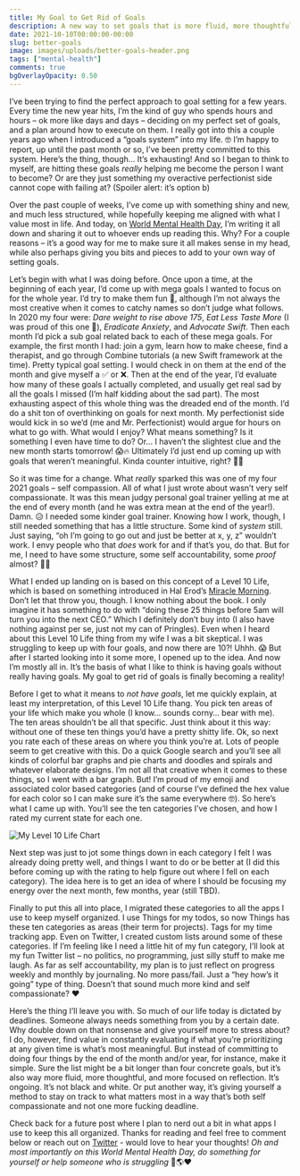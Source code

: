 ```yaml
---
title: My Goal to Get Rid of Goals
description: A new way to set goals that is more fluid, more thoughtful, and more focused on reflection.
date: 2021-10-10T00:00:00-00:00
slug: better-goals
image: images/uploads/better-goals-header.png
tags: ["mental-health"]
comments: true
bgOverlayOpacity: 0.50
---
```


I’ve been trying to find the perfect approach to goal setting for a few years. Every time the new year hits, I’m the kind of guy who spends hours and hours – ok more like days and days – deciding on my perfect set of goals, and a plan around how to execute on them. I really got into this a couple years ago when I introduced a “goals system” into my life. 🤓 I’m happy to report, up until the past month or so, I’ve been pretty committed to this system. Here’s the thing, though… It’s exhausting! And so I began to think to myself, are hitting these goals _really_ helping me become the person I want to become? Or are they just something my overactive perfectionist side cannot cope with failing at? (Spoiler alert: it’s option b)

Over the past couple of weeks, I’ve come up with something shiny and new, and much less structured, while hopefully keeping me aligned with what I value most in life. And today, on [World Mental Health Day](https://www.who.int/campaigns/world-mental-health-day), I’m writing it all down and sharing it out to whoever ends up reading this. Why? For a couple reasons – it’s a good way for me to make sure it all makes sense in my head, while also perhaps giving you bits and pieces to add to your own way of setting goals.

Let’s begin with what I was doing before. Once upon a time, at the beginning of each year, I’d come up with mega goals I wanted to focus on for the whole year. I’d try to make them fun 🕺, although I’m not always the most creative when it comes to catchy names so don’t judge what follows. In 2020 my four were: _Dare weight to rise above 175_, _Eat Less Taste More_ (I was proud of this one 🤣), _Eradicate Anxiety_, and _Advocate Swift_. Then each month I’d pick a sub goal related back to each of these mega goals. For example, the first month I had: join a gym, learn how to make cheese, find a therapist, and go through Combine tutorials (a new Swift framework at the time). Pretty typical goal setting. I would check in on them at the end of the month and give myself a ✅ or ❌. Then at the end of the year, I’d evaluate how many of these goals I actually completed, and usually get real sad by all the goals I missed (I’m half kidding about the sad part). The most exhausting aspect of this whole thing was the dreaded end of the month. I’d do a shit ton of overthinking on goals for next month. My perfectionist side would kick in so we’d (me and Mr. Perfectionist) would argue for hours on what to go with. What would I enjoy? What means something? Is it something I even have time to do? Or… I haven’t the slightest clue and the new month starts tomorrow! 😱🔥 Ultimately I’d just end up coming up with goals that weren’t meaningful. Kinda counter intuitive, right? 🤦‍♂️

So it was time for a change. What _really_ sparked this was one of my four 2021 goals – self compassion. All of what I just wrote about wasn’t very self compassionate. It was this mean judgy personal goal trainer yelling at me at the end of every month (and he was extra mean at the end of the year!). Damn. 😥 I needed some kinder goal trainer. Knowing how I work, though, I still needed something that has a little structure. Some kind of _system_ still. Just saying, “oh I’m going to go out and just be better at x, y, z” wouldn’t work. I envy people who that _does_ work for and if that’s you, do that. But for me, I need to have some structure, some self accountability, some _proof_ almost? 🤷‍♂️

What I ended up landing on is based on this concept of a Level 10 Life, which is based on something introduced in Hal Erod’s [Miracle Morning](https://miraclemorning.com). Don’t let that throw you, though. I know nothing about the book. I only imagine it has something to do with “doing these 25 things before 5am will turn you into the next CEO.” Which I definitely don’t buy into (I also have nothing against per se, just not my can of Pringles). Even when I heard about this Level 10 Life thing from my wife I was a bit skeptical. I was struggling to keep up with four goals, and now there are 10?! Uhhh. 😱 But after I started looking into it some more, I opened up to the idea. And now I’m mostly all in. It’s the basis of what I like to think is having goals without really having goals. My goal to get rid of goals is finally becoming a reality!

Before I get to what it means to _not have goals_, let me quickly explain, at least my interpretation, of this Level 10 Life thang. You pick ten areas of your life which make you whole (I know… sounds corny… bear with me). The ten areas shouldn’t be all that specific. Just think about it this way: without one of these ten things you’d have a pretty shitty life. Ok, so next you rate each of these areas on where you think you’re at. Lots of people seem to get creative with this. Do a quick Google search and you’ll see all kinds of colorful bar graphs and pie charts and doodles and spirals and whatever elaborate designs. I’m not all that creative when it comes to these things, so I went with a bar graph. But! I’m proud of my emoji and associated color based categories (and of course I’ve defined the hex value for each color so I can make sure it’s the same everywhere 🤓). So here’s what I came up with. You’ll see the ten categories I’ve chosen, and how I rated my current state for each one.

![My Level 10 Life Chart](/images/uploads/better-goals-level-10.jpg)

Next step was just to jot some things down in each category I felt I was already doing pretty well, and things I want to do or be better at (I did this before coming up with the rating to help figure out where I fell on each category). The idea here is to get an idea of where I should be focusing my energy over the next month, few months, year (still TBD).

Finally to put this all into place, I migrated these categories to all the apps I use to keep myself organized. I use Things for my todos, so now Things has these ten categories as areas (their term for projects). Tags for my time tracking app. Even on Twitter, I created custom lists around some of these categories. If I’m feeling like I need a little hit of my fun category, I’ll look at my fun Twitter list – no politics, no programming, just silly stuff to make me laugh. As far as self accountability, my plan is to just reflect on progress weekly and monthly by journaling. No more pass/fail. Just a “hey how’s it going” type of thing. Doesn’t that sound much more kind and self compassionate? ❤️

Here’s the thing I’ll leave you with. So much of our life today is dictated by deadlines. Someone always needs something from you by a certain date. Why double down on that nonsense and give yourself more to stress about? I do, however, find value in constantly evaluating if what you’re prioritizing at any given time is what’s most meaningful. But instead of committing to doing four things by the end of the month and/or year, for instance, make it simple. Sure the list might be a bit longer than four concrete goals, but it’s also way more fluid, more thoughtful, and more focused on reflection. It’s ongoing. It’s not black and white. Or put another way, it’s giving yourself a method to stay on track to what matters most in a way that’s both self compassionate and not one more fucking deadline.

Check back for a future post where I plan to nerd out a bit in what apps I use to keep this all organized. Thanks for reading and feel free to comment below or reach out on [Twitter](http://twitter.com/derrickshowers) - would love to hear your thoughts! *Oh and most importantly on this World Mental Health Day, do something for yourself or help someone who is struggling* 🧠🌎❤️